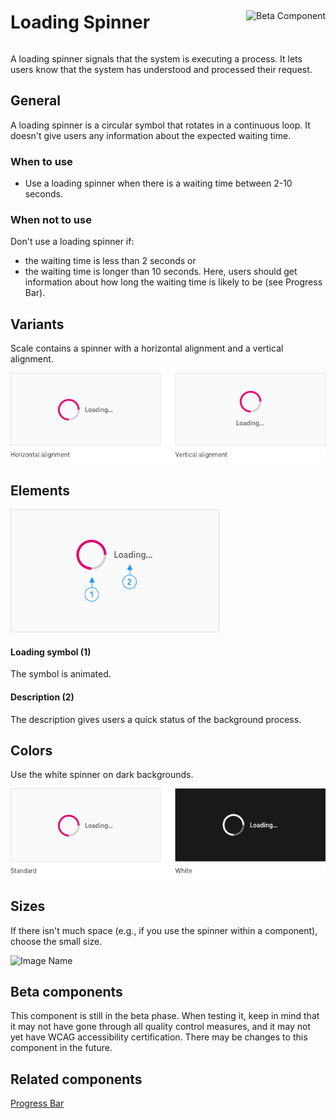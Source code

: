<div style="display: inline-flex; align-items: center; justify-content: space-between; width: 100%;">
    <h1>Loading Spinner</h1>
    <img src="assets/tag-beta.svg" alt="Beta Component" />
</div>

A loading spinner signals that the system is executing a process. It lets users know that the system has understood and processed their request.

## General

A loading spinner is a circular symbol that rotates in a continuous loop. It doesn't give users any information about the expected waiting time.

### When to use

- Use a loading spinner when there is a waiting time between 2-10 seconds.

### When not to use

Don't use a loading spinner if:

- the waiting time is less than 2 seconds or
- the waiting time is longer than 10 seconds. Here, users should get information about how long the waiting time is likely to be (see Progress Bar).

## Variants

Scale contains a spinner with a horizontal alignment and a vertical alignment.

![Image Name](./img/Loading-Spinner-Varianten-EN.png)

## Elements

![Image Name](./img/Loading-Spinner-elemente.png)

#### Loading symbol (1)

The symbol is animated.

#### Description (2)

The description gives users a quick status of the background process.

## Colors

Use the white spinner on dark backgrounds.

![Image Name](./img/Loading-Spinner-Farben-EN.png)

## Sizes

If there isn't much space (e.g., if you use the spinner within a component), choose the small size.

![Image Name](./img/Loading-Spinner-Groeßen-EN.png)

## Beta components

This component is still in the beta phase. When testing it, keep in mind that it may not have gone through all quality control measures, and it may not yet have WCAG accessibility certification. There may be changes to this component in the future.

## Related components

<a href="?path=/usage/components-progress-bar--determinate">Progress Bar</a>
